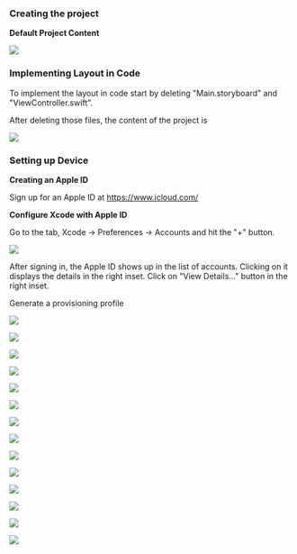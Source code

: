 ### Creating the project

**Default Project Content**

![](_misc/Default%20Project%20Content.png)

### Implementing Layout in Code

To implement the layout in code start by deleting "Main.storyboard" and "ViewController.swift".

After deleting those files, the content of the project is

![](_misc/Delete%20storyboard%20and%20default%20controller.png)

### Setting up Device

**Creating an Apple ID**

Sign up for an Apple ID at https://www.icloud.com/

**Configure Xcode with Apple ID**

Go to the tab, Xcode -> Preferences -> Accounts and hit the "+" button.

![](_misc/Apple%20ID%20sign%20in%20prompt.png)

After signing in, the Apple ID shows up in the list of accounts. Clicking on it displays the details in the right inset. 
Click on "View Details..." button in the right inset. 

Generate a provisioning profile

![](_misc/After%20Adding%20Apple%20ID.png)

![](_misc/Details%20of%20User.png)

![](_misc/Status%20Error.png)

![](_misc/Team%20Options.png)

![](_misc/On%20selecting%20the%20team.png)

![](_misc/Viewing%20certificate%20in%20account%20details.png)

![](_misc/Allow%20key%20access%20in%20keychain.png)

![](_misc/Could%20not%20launch%20the%20app%20on%20Phone.png)

![](_misc/Device%20Management.png)

![](_misc/In%20Device%20Management.png)

![](_misc/Trust%20User%20Confirmation.png)

![](_misc/Trust%20Prompt.png)

![](_misc/On%20Trusting%20User.png)



![](_misc/App%20Installed.png)
